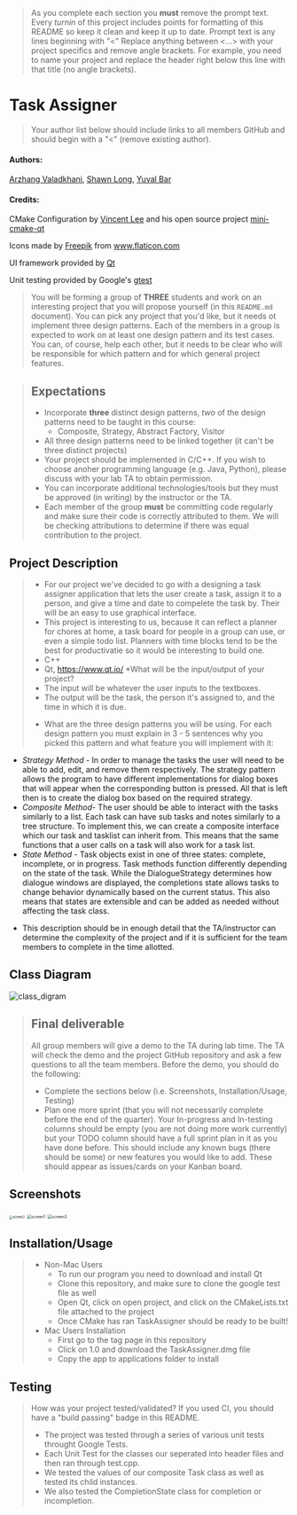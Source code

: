  > As you complete each section you **must** remove the prompt text. Every *turnin* of this project includes points for formatting of this README so keep it clean and keep it up to date. 
 > Prompt text is any lines beginning with "\<"
 > Replace anything between \<...\> with your project specifics and remove angle brackets. For example, you need to name your project and replace the header right below this line with that title (no angle brackets). 
# Task Assigner
 > Your author list below should include links to all members GitHub and should begin with a "\<" (remove existing author).

#### Authors:

 [Arzhang Valadkhani](https://github.com/arzhangv), [Shawn Long](https://github.com/shawnlong636), [Yuval Bar](https://github.com/yuval4597)

#### Credits:

CMake Configuration by [Vincent Lee](https://github.com/euler0/) and his open source project [mini-cmake-qt](https://github.com/euler0/mini-cmake-qt) 

<div>Icons made by <a href="https://www.flaticon.com/authors/freepik" title="Freepik">Freepik</a> from <a href="https://www.flaticon.com/" title="Flaticon">www.flaticon.com</a></div>

UI framework provided by [Qt](https://www.qt.io)

Unit testing provided by Google's [gtest](https://github.com/google/googletest)


 > You will be forming a group of **THREE** students and work on an interesting project that you will propose yourself (in this `README.md` document). You can pick any project that you'd like, but it needs ot implement three design patterns. Each of the members in a group is expected to work on at least one design pattern and its test cases. You can, of course, help each other, but it needs to be clear who will be responsible for which pattern and for which general project features.

 > ## Expectations
 > * Incorporate **three** distinct design patterns, *two* of the design patterns need to be taught in this course:
 >   * Composite, Strategy, Abstract Factory, Visitor
 > * All three design patterns need to be linked together (it can't be three distinct projects)
 > * Your project should be implemented in C/C++. If you wish to choose anoher programming language (e.g. Java, Python), please discuss with your lab TA to obtain permission.
 > * You can incorporate additional technologies/tools but they must be approved (in writing) by the instructor or the TA.
 > * Each member of the group **must** be committing code regularly and make sure their code is correctly attributed to them. We will be checking attributions to determine if there was equal contribution to the project.

## Project Description
 >  - For our project we've decided to go with a designing a task assigner application that lets the user create a task, assign it to a person, and give a time and date to compelete the task by. Their will be an easy to use graphical interface.
 >  - This project is interesting to us, because it can reflect a planner for chores at home, a task board for people in a group can use, or even a simple todo list. Planners with time blocks tend to be the best for productivatie so it would be interesting to build one. 
 >  - C++ 
 > - Qt, https://www.qt.io/ 
 >    *What will be the input/output of your project?
 > - The input will be whatever the user inputs to the textboxes.
 >  - The output will be the task, the person it's assigned to, and the time in which it is due.
 > * What are the three design patterns you will be using. For each design pattern you must explain in 3 - 5 sentences why you picked this pattern and what feature you will implement with it:
 - *Strategy Method* - In order to manage the tasks the user will need to be able to add, edit, and remove them respectively. The strategy pattern allows the program  to have different implementations for dialog boxes that will appear when the corresponding button is pressed. All that is left then is to create the dialog box based on the required strategy.
 - *Composite Method*- The user should be able to interact with the tasks similarly to a list. Each task can have sub tasks and notes similarly to a tree structure. To implement this, we can create a composite interface which our task and tasklist can inherit from. This means that the same functions that a user calls on a task will also work for a task list.
 - *State Method* - Task objects exist in one of three states: complete, incomplete, or in progress. Task methods function differently depending on the state of the task. While the DialogueStrategy determines how dialogue windows are displayed, the completions state allows tasks to change behavior dynamically based on the current status. This also means that states are extensible and can be added as needed without affecting the task class.
  * This description should be in enough detail that the TA/instructor can determine the complexity of the project and if it is sufficient for the team members to complete in the time allotted. 


## Class Diagram


![class_digram](./img/class_digram.png)


 > ## Final deliverable
 > All group members will give a demo to the TA during lab time. The TA will check the demo and the project GitHub repository and ask a few questions to all the team members. 
 > Before the demo, you should do the following:
 > * Complete the sections below (i.e. Screenshots, Installation/Usage, Testing)
 > * Plan one more sprint (that you will not necessarily complete before the end of the quarter). Your In-progress and In-testing columns should be empty (you are not doing more work currently) but your TODO column should have a full sprint plan in it as you have done before. This should include any known bugs (there should be some) or new features you would like to add. These should appear as issues/cards on your Kanban board. 
 ## Screenshots
  <img src="./img/finalpro2.png" alt="screen2" style="zoom:40%;" />
 <img src="./img/finalpro1.png" alt="screen1" style="zoom:50%;" />
 <img src="./img/finalpro3.png" alt="screen3" style="zoom:50%;" />

 ## Installation/Usage
 > * Non-Mac Users
 >   - To run our program you need to download and install Qt
 >   - Clone this repository, and make sure to clone the google test file as well
 >   - Open Qt, click on open project, and click on the CMakeLists.txt file attached to the project
 >   - Once CMake has ran TaskAssigner should be ready to be built!
 > * Mac Users Installation
 >   - First go to the tag page in this repository
 >   - Click on 1.0 and download the TaskAssigner.dmg file
 >   - Copy the app to applications folder to install
 ## Testing
 > How was your project tested/validated? If you used CI, you should have a "build passing" badge in this README.
 > - The project was tested through a series of various unit tests throught Google Tests.
 > - Each Unit Test for the classes our seperated into header files and then ran through test.cpp.
 > - We tested the values of our composite Task class as well as tested its child instances.
 > - We also tested the CompletionState class for completion or incompletion.
